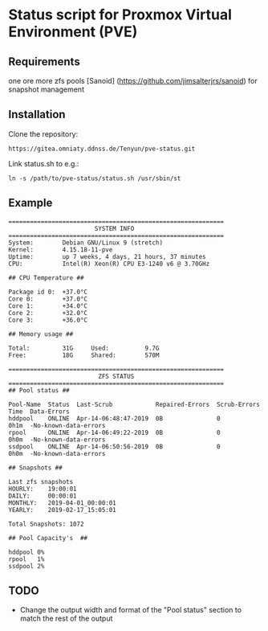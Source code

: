 # Status script for Proxmox Virtual Environment (PVE)

## Requirements
one ore more zfs pools
[Sanoid] (https://github.com/jimsalterjrs/sanoid) for snapshot management

## Installation

Clone the repository:

	https://gitea.omniaty.ddnss.de/Tenyun/pve-status.git

Link status.sh to e.g.:

	ln -s /path/to/pve-status/status.sh /usr/sbin/st

## Example

	============================================================
	                        SYSTEM INFO
	============================================================
	System:        Debian GNU/Linux 9 (stretch)
	Kernel:        4.15.18-11-pve
	Uptime:        up 7 weeks, 4 days, 21 hours, 37 minutes
	CPU:           Intel(R) Xeon(R) CPU E3-1240 v6 @ 3.70GHz

	## CPU Temperature ##

	Package id 0:  +37.0°C
	Core 0:        +37.0°C
	Core 1:        +34.0°C
	Core 2:        +32.0°C
	Core 3:        +36.0°C

	## Memory usage ##

	Total:         31G     Used:          9.7G
	Free:          18G     Shared:        570M

	============================================================
	                         ZFS STATUS
	============================================================
	## Pool status ##

	Pool-Name  Status  Last-Scrub            Repaired-Errors  Scrub-Errors  Time  Data-Errors
	hddpool    ONLINE  Apr-14-06:48:47-2019  0B               0             0h1m  -No-known-data-errors
	rpool      ONLINE  Apr-14-06:49:22-2019  0B               0             0h0m  -No-known-data-errors
	ssdpool    ONLINE  Apr-14-06:50:56-2019  0B               0             0h0m  -No-known-data-errors

	## Snapshots ##

	Last zfs snapshots
	HOURLY:    19:00:01
	DAILY:     00:00:01
	MONTHLY:   2019-04-01_00:00:01
	YEARLY:    2019-02-17_15:05:01

	Total Snapshots: 1072

	## Pool Capacity's  ##

	hddpool	0%
	rpool	1%
	ssdpool	2%

## TODO

* Change the output width and format of the "Pool status" section to match the rest of the output
